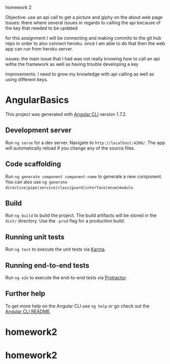 homework 2

Objective: use an api call to get a picture and giphy on the about web page
Issues: there where several issues in regards to calling the api because of the key that needed to be updated

for this assignment I will be connecting and making commits to the git hub repo in order to also connect heroku. once I am able to do that then the web app can run from heroku server.

issues: the main issue that I had was not really knowing how to call an api withe the framework as well as having trouble developing a key

improvements: I need to grow my knowledge with api calling as well as using different keys.



# AngularBasics

This project was generated with [Angular CLI](https://github.com/angular/angular-cli) version 1.7.2.

## Development server

Run `ng serve` for a dev server. Navigate to `http://localhost:4200/`. The app will automatically reload if you change any of the source files.

## Code scaffolding

Run `ng generate component component-name` to generate a new component. You can also use `ng generate directive|pipe|service|class|guard|interface|enum|module`.

## Build

Run `ng build` to build the project. The build artifacts will be stored in the `dist/` directory. Use the `-prod` flag for a production build.

## Running unit tests

Run `ng test` to execute the unit tests via [Karma](https://karma-runner.github.io).

## Running end-to-end tests

Run `ng e2e` to execute the end-to-end tests via [Protractor](http://www.protractortest.org/).

## Further help

To get more help on the Angular CLI use `ng help` or go check out the [Angular CLI README](https://github.com/angular/angular-cli/blob/master/README.md).
# homework2
# homework2





